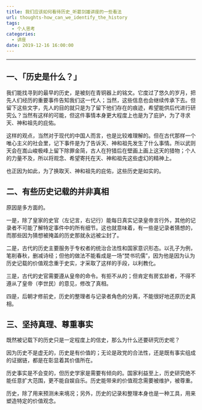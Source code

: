```yaml
---
title: 我们应该如何看待历史_听葛剑雄讲座的一些看法
url: thoughts-how_can_we_identify_the_history
tags:
  - 个人思考
categories:
  - 讲座
date: 2019-12-16 16:00:00
---
```


* * *

## 一、「历史是什么？」

我们能找寻到的最早的历史，是被刻在青铜器上的铭文。它度过了悠久的岁月，把先人们经历的重要事件告知我们这一代人；当然，这些信息也会继续传承下去。但留下这些文字，先人的目的就只是为了留下他们存在的痕迹，希望能供后代进行研究么？当然有这样的可能，但这件事情本身更大程度上也是为了庇护，为了寻求天、神和祖先的庇佑。

这样的观点，当然对于现代的中国人而言，也是比较难理解的。但在古代那样一个唯心主义的社会里，记下事件是为了告诉天、神和祖先发生了什么事情。所以武则天会在嵩山峻极峰上留下除罪金简，古人在狩猎后在壁画上画上这天的猎物；个人的力量不及，所以将观念、希望寄托在天、神和祖先这些虚幻的精神上。

也正因为如此，为了换取天、神和祖先的庇佑，这些历史是如实的。

## 二、有些历史记载的并非真相

原因是多方面的。

一是，除了皇家的史官（左记言，右记行）能每日真实记录皇帝言行外，其他的记录者不可能了解特定事件中的所有细节。这也就意味着，有一些是记录者猜想的，而那些因为猜想被掩盖的历史那就永远被尘封了。

二是，古代的历史主要服务于专权者的统治合法性和国家意识形态。以孔子为例，笔削春秋，删减诗经；但他的做法不能看成是一场“焚书坑儒”，因为他是因为认为历史记载的价值观念重于史实，才采取了这样的手段，以利教化。

三是，古代的史官需要遵从皇帝的命令。有拒不从的；但肯定有房玄龄者，不得不遵从了皇帝（李世民）的意见，修改了真相。

四是，后朝才修前史，历史的整理者与记录者角色的分离，不能很好地还原历史真相。

## 三、坚持真理、尊重事实

既然被记载下的历史只是一定程度上的信史，那么为什么还要研究历史呢？

因为历史不是虚无的，历史是有价值的；无论是政党的合法性，还是既有事实组成的证据链，都是在彰显着其价值所在。

历史事实是不会变的，但历史学家是需要有倾向的。国家利益至上，历史研究绝不能任意扩大范围，更不能自娱自乐。历史能带来的价值观念需要被维护，被尊重。

历史，除了用来预测未来境况；另外，历史的记录和整理本身也是一种工具，用来塑造特定的价值观念。


